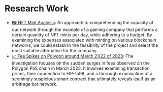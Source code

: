 # Research Work

- [🖼️ NFT Mint Analysis](nft-mint-analysis/README.md): An approach to comprehending the capacity of our network through the example of a gaming company that performs a certain quantity of NFT mints per day, while adhering to a budget. By examining the expenses associated with minting on various blockchain networks, we could establish the feasibility of the project and select the most suitable alternative for the company.
- [📈 Fee Spikes on Polygon around March 21/22 of 2023](fee-spike-analysis-03-2023/README.md): The investigation focuses on the sudden surges in fees observed on the Polygon PoS chain in March 2023. It involves examining transaction prices, their connection to EIP-1599, and a thorough examination of a seemingly suspicious smart contract that ultimately reveals itself as an arbitrage bot network.
